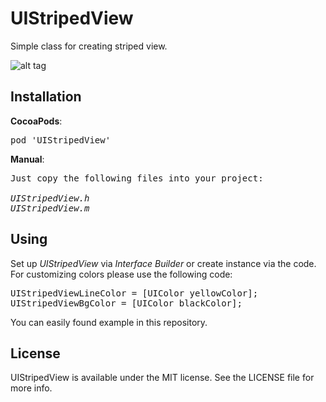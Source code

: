 # UIStripedView

Simple class for creating striped view.

![alt tag](https://raw.github.com/maximbilan/UIStripedView/master/img/1.png)

## Installation
<b>CocoaPods</b>:
<pre>
pod 'UIStripedView'
</pre>
<b>Manual</b>:
<pre>
Just copy the following files into your project:

<i>UIStripedView.h
UIStripedView.m</i>
</pre>

## Using

Set up <i>UIStripedView</i> via <i>Interface Builder</i> or create instance via the code.<br>
For customizing colors please use the following code:

<pre>
UIStripedViewLineColor = [UIColor yellowColor];
UIStripedViewBgColor = [UIColor blackColor];
</pre>

You can easily found example in this repository.

## License

UIStripedView is available under the MIT license. See the LICENSE file for more info.
